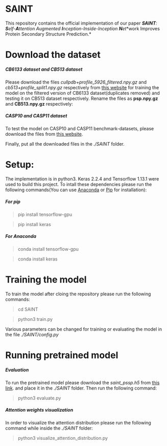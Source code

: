 # SAINT
This repository contains the official implementation of our paper ***SAINT**: **S**elf-**A**ttention Augmented **I**nception-Inside-Inception **N**e**t**work Improves Protein Secondary Structure Prediction.*

# Download the dataset
##### CB6133 dataset and CB513 dataset
Please download the files *cullpdb+profile_5926_filtered.npy.gz* and *cb513+profile_split1.npy.gz* respectively from [this website](http://www.princeton.edu/~jzthree/datasets/ICML2014/) for training the model on the filtered version of CB6133 dataset(duplicates removed) and testing it on CB513 dataset respectively. Rename the files as **psp.npy.gz** and **CB513.npy.gz** respectively:
##### CASP10 and CASP11 dataset
To test the model on CASP10 and CASP11 benchmark-datasets, please download the files from [this website](https://drive.google.com/drive/folders/1404cRlQmMuYWPWp5KwDtA7BPMpl-vF-d).

Finally, put all the downloaded files in the *./SAINT* folder.

# Setup:
The implementation is in python3. Keras 2.2.4 and Tensorflow 1.13.1 were used to build this project. To intall these dependencies please run the following commands(You can use [Anaconda](https://www.anaconda.com/) or [Pip](https://pip.pypa.io/en/stable/installing/) for installation):
##### For pip
> pip install tensorflow-gpu

> pip install keras

##### For Anaconda
> conda install tensorflow-gpu

> conda install keras

# Training the model
To train the model after cloing the repository please run the following commands:
> cd SAINT

> python3 train.py

Various parameters can be changed for training or evaluating the model in the file *./SAINT/config.py*

# Running pretrained model
##### Evaluation
To run the pretrained model please download the *saint_pssp.h5* from [this link](https://drive.google.com/open?id=1dV5T1VUzVzU8qJD1W6wEEET28eTIPKfM). and place it in the *./SAINT* folder.
Then run the following command:
> python3 evaluate.py
##### Attention weights visualization
In order to visualize the attention distribution please run the following command while inside the *./SAINT* folder:
> python3 visualize_attention_distribution.py
